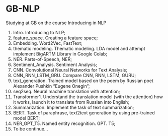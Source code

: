 # GB-NLP
Studying at GB on the course Introducing in NLP
1. Intro. Introducing to NLP;
2. feature_space. Creating a feature space;
3. Embedding. Word2Vec, FastText;
4. thematic modeling. Thematic modeling.
   LDA model and attempt implement BigARTM Library in Google Colab;
5. NER. Parts-of-Speech, NER;
6. Sentiment_Analysis. Sentiment Analysis;
7. CNN. Convolutional Neural Networks for Text Analysis;
8. CNN_RNN_LSTM_GRU. Compare CNN, RNN, LSTM, GURU;
9. text_generation. Trained model based on the poem by Russian poet Alexander Pushkin “Eugene Onegin”;
10. seq2seq. Neural machine translation with attention;
11. Transformer1. Understand the translation model (with the attention) how it works, launch it to translate from Russian into English;
12. Summarization. Implement the task of text summarization;
13. BERT. Task of paraphrase, text2text generation by using pre-trained model BERT;
14. NER_GPT_T5. Named entity recognition. GPT. T5;
15. To be continue...
